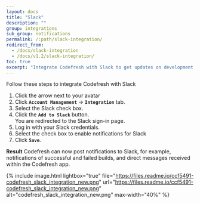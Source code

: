 ```yaml
---
layout: docs
title: "Slack"
description: ""
group: integrations
sub_group: notifications
permalink: /:path/slack-integration/
redirect_from:
  - /docs/slack-integration
  - /docs/v1.2/slack-integration/
toc: true
excerpt: "Integrate Codefresh with Slack to get updates on development and testing progress and feedback."
---
```

Follow these steps to integrate Codefresh with Slack

1. Click the arrow next to your avatar
2. Click **`Account Management`** &#8594; **`Integration`** tab.
3. Select the Slack check box.
4. Click the **`Add to Slack`** button.<br> You are redirected to the Slack sign-in page.
5. Log in with your Slack credentials.
6. Select the check box to enable notifications for Slack
7. Click **`Save`**.

**Result**
Codefresh can now post notifications to Slack, for example, notifications of successful and failed builds, and direct messages received within the Codefresh app.

{% include image.html 
lightbox="true" 
file="https://files.readme.io/ccf5491-codefresh_slack_integration_new.png" 
url="https://files.readme.io/ccf5491-codefresh_slack_integration_new.png" 
alt="codefresh_slack_integration_new.png" 
max-width="40%" 
%}
